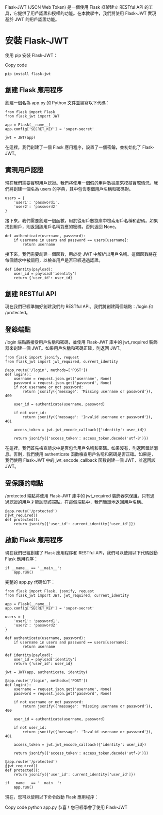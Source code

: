 Flask-JWT (JSON Web Token) 是一個使用 Flask 框架建立 RESTful API 的工具，它提供了用戶認證和授權的功能。在本教學中，我們將使用 Flask-JWT 實現基於 JWT 的用戶認證功能。

# 安裝 Flask-JWT
使用 pip 安裝 Flask-JWT：

Copy code

```
pip install flask-jwt
```

## 創建 Flask 應用程序
創建一個名為 app.py 的 Python 文件並編寫以下代碼：


```
from flask import Flask
from flask_jwt import JWT

app = Flask(__name__)
app.config['SECRET_KEY'] = 'super-secret'

jwt = JWT(app)

```

在這裡，我們創建了一個 Flask 應用程序，設置了一個密鑰，並初始化了 Flask-JWT。

## 實現用戶認證
現在我們需要實現用戶認證。我們將使用一個假的用戶數據庫來模擬實際情況。我們將創建一個名為 users 的字典，其中包含兩個用戶名稱和密碼對。

```
users = {
    'user1': 'password1',
    'user2': 'password2'
}
```
接下來，我們需要創建一個函數，用於從用戶數據庫中檢索用戶名稱和密碼。如果找到用戶，則返回該用戶名稱對應的密碼，否則返回 None。

```
def authenticate(username, password):
    if username in users and password == users[username]:
        return username
```

接下來，我們需要創建一個函數，用於從 JWT 中解析出用戶名稱。這個函數將在每個請求中被調用，以檢查用戶是否已經通過認證。

```
def identity(payload):
    user_id = payload['identity']
    return {'user_id': user_id}
```

## 創建 RESTful API
現在我們已經準備好創建我們的 RESTful API。我們將創建兩個端點：/login 和 /protected。


## 登錄端點
/login 端點將接受用戶名稱和密碼，並使用 Flask-JWT 庫中的 jwt_required 裝飾器來創建一個 JWT。如果用戶名稱和密碼正確，則返回 JWT。


```
from flask import jsonify, request
from flask_jwt import jwt_required, current_identity

@app.route('/login', methods=['POST'])
def login():
    username = request.json.get('username', None)
    password = request.json.get('password', None)
    if not username or not password:
        return jsonify({'message': 'Missing username or password'}), 400

    user_id = authenticate(username, password)

    if not user_id:
        return jsonify({'message': 'Invalid username or password'}), 401

    access_token = jwt.jwt_encode_callback({'identity': user_id})

    return jsonify({'access_token': access_token.decode('utf-8')})
```

在這裡，我們首先檢查請求中是否包含用戶名稱和密碼。如果沒有，則返回錯誤消息。否則，我們使用 authenticate 函數檢查用戶名稱和密碼是否正確。如果是，我們使用 Flask-JWT 中的 jwt_encode_callback 函數創建一個 JWT，並返回該 JWT。


## 受保護的端點
/protected 端點將使用 Flask-JWT 庫中的 jwt_required 裝飾器來保護。只有通過認證的用戶才能訪問該端點。在這個端點中，我們簡單地返回用戶名稱。

```
@app.route('/protected')
@jwt_required()
def protected():
    return jsonify({'user_id': current_identity['user_id']})
```
## 啟動 Flask 應用程序
現在我們已經創建了 Flask 應用程序和 RESTful API，我們可以使用以下代碼啟動 Flask 應用程序：

```
if __name__ == '__main__':
    app.run()
```
完整的 app.py 代碼如下：

```
from flask import Flask, jsonify, request
from flask_jwt import JWT, jwt_required, current_identity

app = Flask(__name__)
app.config['SECRET_KEY'] = 'super-secret'

users = {
    'user1': 'password1',
    'user2': 'password2'
}

def authenticate(username, password):
    if username in users and password == users[username]:
        return username

def identity(payload):
    user_id = payload['identity']
    return {'user_id': user_id}

jwt = JWT(app, authenticate, identity)

@app.route('/login', methods=['POST'])
def login():
    username = request.json.get('username', None)
    password = request.json.get('password', None)

    if not username or not password:
        return jsonify({'message': 'Missing username or password'}), 400

    user_id = authenticate(username, password)

    if not user_id:
        return jsonify({'message': 'Invalid username or password'}), 401

    access_token = jwt.jwt_encode_callback({'identity': user_id})

    return jsonify({'access_token': access_token.decode('utf-8')})

@app.route('/protected')
@jwt_required()
def protected():
    return jsonify({'user_id': current_identity['user_id']})

if __name__ == '__main__':
    app.run()
```
現在，您可以使用以下命令啟動 Flask 應用程序：

Copy code
python app.py
恭喜！您已經學會了使用 Flask-JWT
